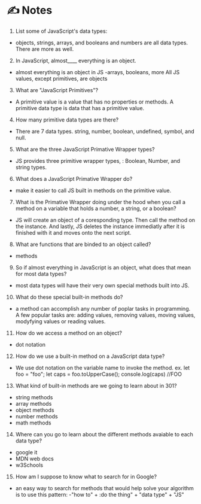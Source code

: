# ✍️ Notes

1. List some of JavaScript's data types:

- objects, strings, arrays, and booleans and numbers are all data types. There are more as well.

2. In JavaScript, almost____ everything is an object.

- almost everything is an object in JS -arrays, booleans, more All JS values, except primitives, are objects

3. What are "JavaScript Primitives"?

- A primitive value is a value that has no properties or methods. A primitive data type is data that has a primitive value.

4. How many primitive data types are there?

- There are 7 data types. string, number, boolean, undefined, symbol, and null.

5. What are the three JavaScript Primative Wrapper types?

- JS provides three primitive wrapper types, : Boolean, Number, and string types.

6. What does a JavaScript Primative Wrapper do?

- make it easier to call JS built in methods on the primitive value.

7. What is the Primative Wrapper doing under the hood when you call a method on a variable that holds a number, a string, or a boolean?

- JS will create an object of a coresponding type. Then call the method on the instance. And lastly, JS deletes the instance immediatly after it is finished with it 
and moves onto the next script.

8. What are functions that are binded to an object called?

- methods

9. So if almost everything in JavaScript is an object, what does that mean for most data types?

- most data types will have their very own special methods built into JS.

10. What do these special built-in methods do?

- a method can accomplish any number of poplar tasks in programming. A few popular tasks are: adding values, removing values, moving values, modyfying values or reading values.

11. How do we access a method on an object?

- dot notation

12. How do we use a built-in method on a JavaScript data type?

- We use dot notation on the variable name to invoke the method. ex. let foo = "foo"; let caps = foo.toUpperCase(); console.log(caps) //FOO

13. What kind of built-in methods are we going to learn about in 301?

- string methods
- array methods
- object methods
- number methods
- math methods

14. Where can you go to learn about the different methods avaiable to each data type?

- google it
- MDN web docs
- w3Schools

15. How am I suppose to know what to search for in Google?

- an easy way to search for methods that would help solve your algorithm is to use this pattern: -"how to" + :do the thing" + "data type" + "JS"
